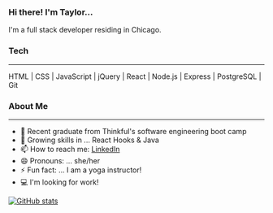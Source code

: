 ### Hi there!  I'm Taylor...

I'm a full stack developer residing in Chicago.

### Tech
------------

HTML | CSS | JavaScript | jQuery | React | Node.js | Express | PostgreSQL | Git

### About Me
------------

- 🔭  Recent graduate from Thinkful's software engineering boot camp
- 🌱  Growing skills in ... React Hooks & Java
- 📫  How to reach me: [LinkedIn](https://www.linkedin.com/in/taylor-keazirian/)
- 😄  Pronouns: ... she/her
- ⚡  Fun fact: ... I am a yoga instructor!
- :computer: I'm looking for work!

[![GitHub stats](https://github-readme-stats.vercel.app/api?username=t-keazirian&theme=tokyonight&?count_private=true)](https://github.com/t-keazirian/github-readme-stats)
